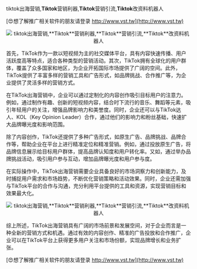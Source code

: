 tiktok出海营销,**Tiktok**营销利器,**Tiktok**营销引流,**Tiktok**改资料机器人

[😍想了解推广相关软件的朋友请登录 http://www.vst.tw](http://www.vst.tw)

 <center><img src="https://vst.tw/MP4/tuiguang/png/1.png" alt="tiktok出海营销,**Tiktok**营销利器,**Tiktok**营销引流,**Tiktok**改资料机器人"></center>

首先，TikTok作为一款以短视频为主的社交媒体平台，具有内容快速传播、用户活跃度高等特点，适合各种类型的营销活动。其次，TikTok拥有全球化的用户群体，覆盖了众多国家和地区，为企业开拓国际市场提供了广阔的空间。此外，TikTok提供了丰富多样的营销工具和广告形式，如品牌挑战、合作推广等，为企业提供了灵活多样的营销方式。

在TikTok出海营销中，企业可以通过定制化的内容创作吸引目标用户的注意力。例如，通过制作有趣、创新的短视频内容，结合时下流行的音乐、舞蹈等元素，吸引年轻用户的关注，增强品牌影响力和美誉度。同时，企业还可以与TikTok达人、KOL（Key Opinion Leader）合作，通过他们的影响力和粉丝基础，快速扩大品牌曝光度和影响范围。

除了内容创作，TikTok还提供了多种广告形式，如原生广告、品牌挑战、品牌合作等，帮助企业在平台上进行精准定位和精准营销。例如，通过投放原生广告，将品牌信息展示给目标用户群体，提高品牌认知度和用户转化率。又如，通过举办品牌挑战活动，吸引用户参与互动，增加品牌曝光度和用户参与度。

在实际操作中，TikTok出海营销需要企业具备良好的市场洞察力和创新能力，及时捕捉用户需求和市场趋势，不断优化营销策略和活动效果。同时，企业还需加强与TikTok平台的合作与沟通，充分利用平台提供的工具和资源，实现营销目标和效果最大化。

 <center><img src="https://vst.tw/MP4/tuiguang/png/4.png" alt="tiktok出海营销,**Tiktok**营销利器,**Tiktok**营销引流,**Tiktok**改资料机器人"></center>

综上所述，TikTok出海营销具有广阔的市场前景和发展空间，对于企业而言是一种全新的营销方式和机遇。通过有效的内容创作、精准的广告投放和合作推广，企业可以在TikTok平台上获得更多用户关注和市场份额，实现品牌增长和业务扩张。

[😍想了解推广相关软件的朋友请登录 http://www.vst.tw](http://www.vst.tw)



